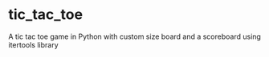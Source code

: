 # tic_tac_toe
A tic tac toe game in Python with custom size board and a scoreboard using itertools library
